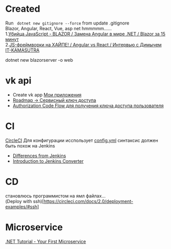 # Created  
Run ` dotnet new gitignore --force` from update .gitignore  
Blazor, Angular, React, Vue, asp net hmmmmm......  
1.[Убийца JavaScript - BLAZOR / Замена Angular в мире .NET / Blazor за 15 минут](https://youtu.be/ysteShUqa8E)  
2.[JS-фреймворки на ХАЙПЕ! / Angular vs React / Интервью с Димычем IT-KAMASUTRA](https://youtu.be/wWd73WDBxzs)  

dotnet new blazorserver -o web  

# vk api  
- Create vk app [Мои приложения](https://vk.com/apps?act=manage)  
- [Roadmap -> Сервисный ключ доступа](https://vk.com/dev/service_token?f=2.%20%D0%A7%D1%82%D0%BE%20%D0%B8%D0%B7%D0%BC%D0%B5%D0%BD%D0%B8%D1%82%D1%81%D1%8F)  
- [Authorization Code Flow для получения ключа доступа пользователя](https://vk.com/dev/authcode_flow_user)  


# CI  
[CircleCI](https://circleci.com/)
Для конфигурации исспользует [config.yml](.circleci/config.yml) синтаксис должен быть похож на Jenkins
- [Differences from Jenkins](https://circleci.com/docs/2.0/migrating-from-jenkins/)  
- [Introduction to Jenkins Converter](https://circleci.com/docs/2.0/jenkins-converter/)  

# CD  
становлюсь программистом на ямл файлах...  
(Deploy with ssh)[https://circleci.com/docs/2.0/deployment-examples/#ssh]

# Microservice  
[.NET Tutorial - Your First Microservice](https://dotnet.microsoft.com/learn/aspnet/microservice-tutorial/intro)  

